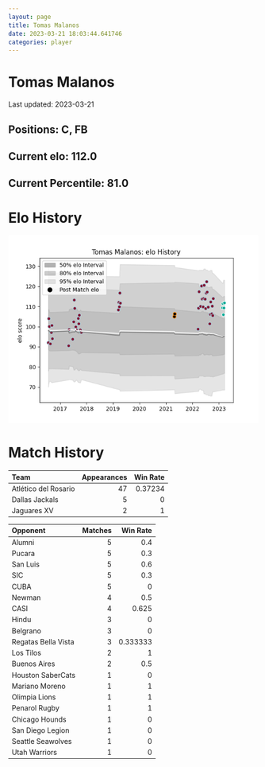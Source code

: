 ```yaml
---  
layout: page  
title: Tomas Malanos  
date: 2023-03-21 18:03:44.641746  
categories: player  
---
```

# Tomas Malanos


Last updated: 2023-03-21
## Positions: C, FB

## Current elo: 112.0

## Current Percentile: 81.0

# Elo History


![elo history](history_TomasMalanos.png)
# Match History


| Team                 |   Appearances |   Win Rate |
|:---------------------|--------------:|-----------:|
| Atlético del Rosario |            47 |    0.37234 |
| Dallas Jackals       |             5 |    0       |
| Jaguares XV          |             2 |    1       |

| Opponent            |   Matches |   Win Rate |
|:--------------------|----------:|-----------:|
| Alumni              |         5 |   0.4      |
| Pucara              |         5 |   0.3      |
| San Luis            |         5 |   0.6      |
| SIC                 |         5 |   0.3      |
| CUBA                |         5 |   0        |
| Newman              |         4 |   0.5      |
| CASI                |         4 |   0.625    |
| Hindu               |         3 |   0        |
| Belgrano            |         3 |   0        |
| Regatas Bella Vista |         3 |   0.333333 |
| Los Tilos           |         2 |   1        |
| Buenos Aires        |         2 |   0.5      |
| Houston SaberCats   |         1 |   0        |
| Mariano Moreno      |         1 |   1        |
| Olimpia Lions       |         1 |   1        |
| Penarol Rugby       |         1 |   1        |
| Chicago Hounds      |         1 |   0        |
| San Diego Legion    |         1 |   0        |
| Seattle Seawolves   |         1 |   0        |
| Utah Warriors       |         1 |   0        |